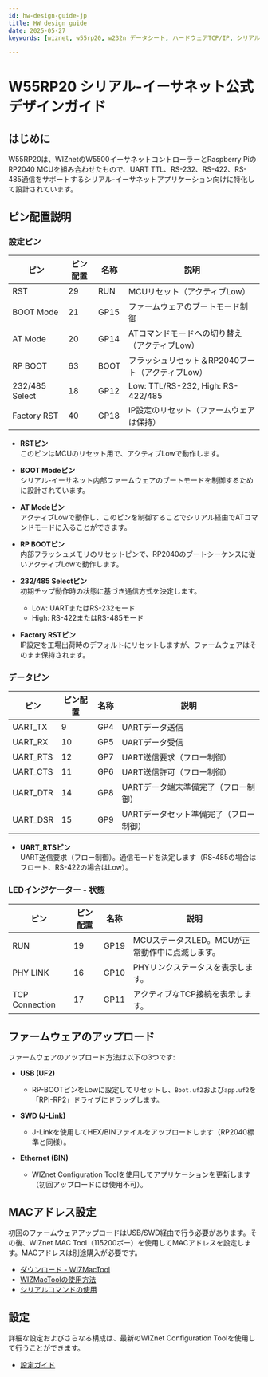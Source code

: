 ```yaml
---
id: hw-design-guide-jp  
title: HW design guide  
date: 2025-05-27  
keywords: [wiznet, w55rp20, w232n データシート, ハードウェアTCP/IP, シリアル-イーサネット, w5500, rp2040]  

---
```


# W55RP20 シリアル-イーサネット公式デザインガイド  

## はじめに  
W55RP20は、WIZnetのW5500イーサネットコントローラーとRaspberry PiのRP2040 MCUを組み合わせたもので、UART TTL、RS-232、RS-422、RS-485通信をサポートするシリアル-イーサネットアプリケーション向けに特化して設計されています。  

## ピン配置説明  

### 設定ピン  

| ピン         | ピン配置 | 名称       | 説明                                   |  
|--------------|----------|------------|----------------------------------------|  
| RST          | 29       | RUN        | MCUリセット（アクティブLow）           |  
| BOOT Mode    | 21       | GP15       | ファームウェアのブートモード制御        |  
| AT Mode      | 20       | GP14       | ATコマンドモードへの切り替え（アクティブLow）|  
| RP BOOT      | 63       | BOOT       | フラッシュリセット＆RP2040ブート（アクティブLow）|  
| 232/485 Select| 18      | GP12       | Low: TTL/RS-232, High: RS-422/485      |  
| Factory RST  | 40       | GP18       | IP設定のリセット（ファームウェアは保持）|  

- **RSTピン**  
  このピンはMCUのリセット用で、アクティブLowで動作します。  

- **BOOT Modeピン**  
  シリアル-イーサネット内部ファームウェアのブートモードを制御するために設計されています。  

- **AT Modeピン**  
  アクティブLowで動作し、このピンを制御することでシリアル経由でATコマンドモードに入ることができます。  

- **RP BOOTピン**  
  内部フラッシュメモリのリセットピンで、RP2040のブートシーケンスに従いアクティブLowで動作します。  

- **232/485 Selectピン**  
  初期チップ動作時の状態に基づき通信方式を決定します。  
  - Low: UARTまたはRS-232モード  
  - High: RS-422またはRS-485モード  

- **Factory RSTピン**  
  IP設定を工場出荷時のデフォルトにリセットしますが、ファームウェアはそのまま保持されます。  

### データピン  

| ピン         | ピン配置 | 名称       | 説明                                   |  
|--------------|----------|------------|----------------------------------------|  
| UART_TX      | 9        | GP4        | UARTデータ送信                        |  
| UART_RX      | 10       | GP5        | UARTデータ受信                        |  
| UART_RTS     | 12       | GP7        | UART送信要求（フロー制御）            |  
| UART_CTS     | 11       | GP6        | UART送信許可（フロー制御）            |  
| UART_DTR     | 14       | GP8        | UARTデータ端末準備完了（フロー制御）  |  
| UART_DSR     | 15       | GP9        | UARTデータセット準備完了（フロー制御）|  

- **UART_RTSピン**  
  UART送信要求（フロー制御）。通信モードを決定します（RS-485の場合はフロート、RS-422の場合はLow）。  

### LEDインジケーター - 状態  

| ピン         | ピン配置 | 名称       | 説明                                   |  
|--------------|----------|------------|----------------------------------------|  
| RUN          | 19       | GP19       | MCUステータスLED。MCUが正常動作中に点滅します。|  
| PHY LINK     | 16       | GP10       | PHYリンクステータスを表示します。        |  
| TCP Connection| 17      | GP11       | アクティブなTCP接続を表示します。        |  

## ファームウェアのアップロード  
ファームウェアのアップロード方法は以下の3つです:  

- **USB (UF2)**  
  - RP-BOOTピンをLowに設定してリセットし、`Boot.uf2`および`app.uf2`を「RPI-RP2」ドライブにドラッグします。  

- **SWD (J-Link)**  
  - J-Linkを使用してHEX/BINファイルをアップロードします（RP2040標準と同様）。  

- **Ethernet (BIN)**  
  - WIZnet Configuration Toolを使用してアプリケーションを更新します（初回アップロードには使用不可）。  

## MACアドレス設定  
初回のファームウェアアップロードはUSB/SWD経由で行う必要があります。その後、WIZnet MAC Tool（115200ボー）を使用してMACアドレスを設定します。MACアドレスは別途購入が必要です。  
  - [ダウンロード - WIZMacTool](https://docs.wiznet.io/img/products/wiz750sr/developers/restore-mac/wizmactool_v20151127.zip)  
  - [WIZMacToolの使用方法](../W55RP20-S2E/mac_address-write-guide-jp.md)  
  - [シリアルコマンドの使用](../W55RP20-S2E/mac_address-write-guide-jp.md)  

## 設定  
詳細な設定およびさらなる構成は、最新のWIZnet Configuration Toolを使用して行うことができます。  

  - [設定ガイド](https://docs.wiznet.io/Product/S2E-Module/Industrial/Config-tool-Guide-en1)  